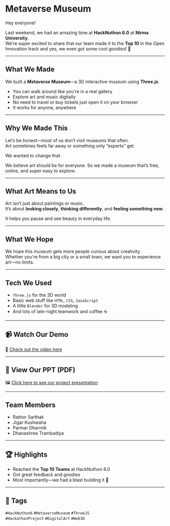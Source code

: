 # Metaverse Museum

Hey everyone!

Last weekend, we had an amazing time at **HackNuthon 6.0** at **Nirma University**.  
We’re super excited to share that our team made it to the **Top 10** in the Open Innovation track and yes, we even got some cool goodies! 🎁

---

## What We Made

We built a **Metaverse Museum**—a 3D interactive museum using **Three.js**.

- You can walk around like you're in a real gallery
- Explore art and music digitally
- No need to travel or buy tickets just open it on your browser
- It works for anyone, anywhere

---

## Why We Made This

Let’s be honest—most of us don’t visit museums that often.  
Art sometimes feels far away or something only “experts” get.

We wanted to change that.

We believe art should be for everyone. So we made a museum that’s free, online, and super easy to explore.

---

##  What Art Means to Us

Art isn’t just about paintings or music.  
It’s about **looking closely**, **thinking differently**, and **feeling something new**.

It helps you pause and see beauty in everyday life.

---

## What We Hope

We hope this museum gets more people curious about creativity.  
Whether you're from a big city or a small town, we want you to experience art—no limits.

---

## Tech We Used

- `Three.js` for the 3D world
- Basic web stuff like `HTML`, `CSS`, `JavaScript`
- A little `Blender` for 3D modeling
- And lots of late-night teamwork and coffee ☕️

---

## 📹 Watch Our Demo

🎥 [Check out the video here](https://www.youtube.com/watch?v=H0mUpjmIiJ4)

---

## 📄 View Our PPT (PDF)

🖼️ [Click here to see our project presentation](https://github.com/user-attachments/files/19796011/METAVERSE.MUSEUM.1.pdf)

---

## Team Members

- Rathor Sarthak  
- Jigar Kushwaha  
- Parmar Dharmik  
- Dhanashree Trambadiya

---

## 🏆 Highlights

- Reached the **Top 10 Teams** at HackNuthon 6.0
- Got great feedback and goodies
- Most importantly—we had a blast building it 🚀

---

## 📢 Tags

`#HackNuthon6` `#MetaverseMuseum` `#ThreeJS`  
`#HackathonProject` `#DigitalArt` `#Web3D`
